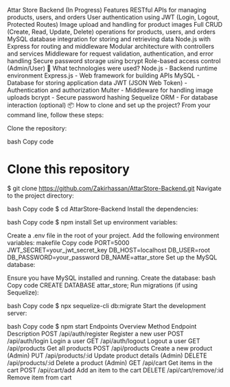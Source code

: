 Attar Store Backend (In Progress)
Features
RESTful APIs for managing products, users, and orders
User authentication using JWT (Login, Logout, Protected Routes)
Image upload and handling for product images
Full CRUD (Create, Read, Update, Delete) operations for products, users, and orders
MySQL database integration for storing and retrieving data
Node.js with Express for routing and middleware
Modular architecture with controllers and services
Middleware for request validation, authentication, and error handling
Secure password storage using bcrypt
Role-based access control (Admin/User)
🚀 What technologies were used?
Node.js - Backend runtime environment
Express.js - Web framework for building APIs
MySQL - Database for storing application data
JWT (JSON Web Token) - Authentication and authorization
Multer - Middleware for handling image uploads
bcrypt - Secure password hashing
Sequelize ORM - For database interaction (optional)
📦 How to clone and set up the project?
From your command line, follow these steps:

Clone the repository:

bash
Copy code
# Clone this repository
$ git clone https://github.com/Zakirhassan/AttarStore-Backend.git
Navigate to the project directory:

bash
Copy code
$ cd AttarStore-Backend
Install the dependencies:

bash
Copy code
$ npm install
Set up environment variables:

Create a .env file in the root of your project.
Add the following environment variables:
makefile
Copy code
PORT=5000
JWT_SECRET=your_jwt_secret_key
DB_HOST=localhost
DB_USER=root
DB_PASSWORD=your_password
DB_NAME=attar_store
Set up the MySQL database:

Ensure you have MySQL installed and running.
Create the database:
bash
Copy code
CREATE DATABASE attar_store;
Run migrations (if using Sequelize):

bash
Copy code
$ npx sequelize-cli db:migrate
Start the development server:

bash
Copy code
$ npm start
Endpoints Overview
Method	Endpoint	Description
POST	/api/auth/register	Register a new user
POST	/api/auth/login	Login a user
GET	/api/auth/logout	Logout a user
GET	/api/products	Get all products
POST	/api/products	Create a new product (Admin)
PUT	/api/products/:id	Update product details (Admin)
DELETE	/api/products/:id	Delete a product (Admin)
GET	/api/cart	Get items in the cart
POST	/api/cart/add	Add an item to the cart
DELETE	/api/cart/remove/:id	Remove item from cart


